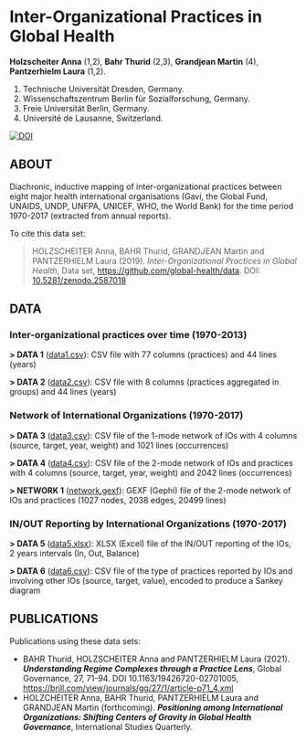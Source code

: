 # Inter-Organizational Practices in Global Health
**Holzscheiter Anna** (1,2), **Bahr Thurid** (2,3), **Grandjean Martin** (4), **Pantzerhielm Laura** (1,2).

1. Technische Universität Dresden, Germany.
2. Wissenschaftszentrum Berlin für Sozialforschung, Germany.
3. Freie Universität Berlin, Germany.
4. Université de Lausanne, Switzerland.

[![DOI](https://zenodo.org/badge/DOI/10.5281/zenodo.2587018.svg)](https://doi.org/10.5281/zenodo.2587018)

## ABOUT

Diachronic, inductive mapping of inter-organizational practices between eight major health international organisations (Gavi, the Global Fund, UNAIDS, UNDP, UNFPA, UNICEF, WHO, the World Bank) for the time period 1970-2017 (extracted from annual reports).

To cite this data set: 

> HOLZSCHEITER Anna, BAHR Thurid, GRANDJEAN Martin and PANTZERHIELM Laura (2019). *Inter-Organizational Practices in Global Health*, Data set, https://github.com/global-health/data. DOI: [10.5281/zenodo.2587018](https://doi.org/10.5281/zenodo.2587018)

## DATA
### Inter-organizational practices over time (1970-2013)

**> DATA 1** ([data1.csv](https://github.com/global-health/data/blob/master/files/Data1.csv)): CSV file with 77 columns (practices) and 44 lines (years)

**> DATA 2** ([data2.csv](https://github.com/global-health/data/blob/master/files/Data2.csv)): CSV file with 8 columns (practices aggregated in groups) and 44 lines (years)

### Network of International Organizations (1970-2017)

**> DATA 3** ([data3.csv](https://github.com/global-health/data/blob/master/files/Data3.csv)): CSV file of the 1-mode network of IOs with 4 columns (source, target, year, weight) and 1021 lines (occurrences)

**> DATA 4** ([data4.csv](https://github.com/global-health/data/blob/master/files/Data4.csv)): CSV file of the 2-mode network of IOs and practices with 4 columns (source, target, year, weight) and 2042 lines (occurrences)

**> NETWORK 1** ([network.gexf](https://github.com/global-health/data/blob/master/files/Network.gexf)): GEXF (Gephi) file of the 2-mode network of IOs and practices (1027 nodes, 2038 edges, 20499 lines)

### IN/OUT Reporting by International Organizations (1970-2017)

**> DATA 5** ([data5.xlsx](https://github.com/global-health/data/blob/master/files/Data5.xlsx)): XLSX (Excel) file of the IN/OUT reporting of the IOs, 2 years intervals (In, Out, Balance)

**> DATA 6** ([data6.csv](https://github.com/global-health/data/blob/master/files/Data6.csv)): CSV file of the type of practices reported by IOs and involving other IOs (source, target, value), encoded to produce a Sankey diagram

## PUBLICATIONS

Publications using these data sets:
* BAHR Thurid, HOLZSCHEITER Anna and PANTZERHIELM Laura (2021). ***Understanding Regime Complexes through a Practice Lens***, Global Governance, 27, 71-94. DOI 10.1163/19426720-02701005, https://brill.com/view/journals/gg/27/1/article-p71_4.xml
* HOLZCHEITER Anna, BAHR Thurid, PANTZERHIELM Laura and GRANDJEAN Martin (forthcoming). ***Positioning among International Organizations: Shifting Centers of Gravity in 
Global Health Governance***, International Studies Quarterly.
